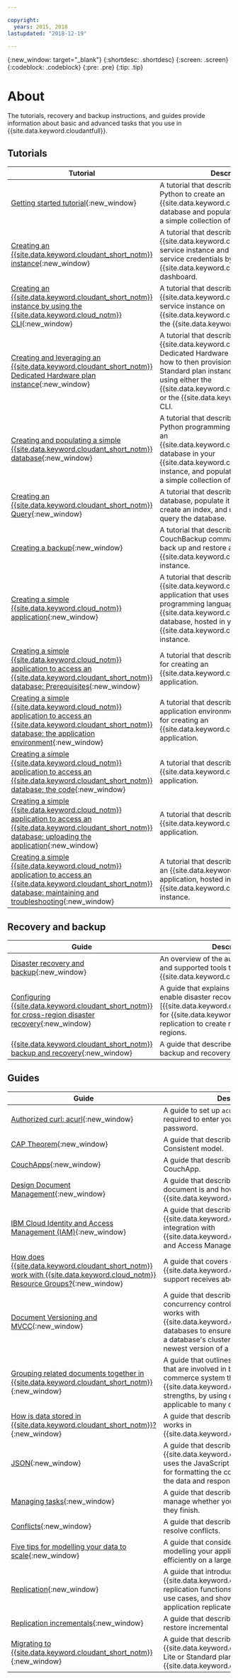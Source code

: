 ```yaml
---

copyright:
  years: 2015, 2018
lastupdated: "2018-12-19"

---
```


{:new_window: target="_blank"}
{:shortdesc: .shortdesc}
{:screen: .screen}
{:codeblock: .codeblock}
{:pre: .pre}
{:tip: .tip}

<!-- Acrolinx: 2018-11-08 -->

# About

The tutorials, recovery and backup instructions, and guides provide information about basic and advanced tasks that you use in {{site.data.keyword.cloudantfull}}.  

## Tutorials

Tutorial | Description 
---------|-------------
[Getting started tutorial](getting-started.html#getting-started-with-cloudant){:new_window} | A tutorial that describes how to use Python to create an {{site.data.keyword.cloudant_short_notm}} database and populate that database with a simple collection of data.
[Creating an {{site.data.keyword.cloudant_short_notm}} instance](tutorials/create_service.html#creating-an-ibm-cloudant-instance-on-ibm-cloud){:new_window} | A tutorial that describes how to create an {{site.data.keyword.cloudant_short_notm}} service instance and where to find your service credentials by using the {{site.data.keyword.cloud_notm}} dashboard.
[Creating an {{site.data.keyword.cloudant_short_notm}} instance by using the {{site.data.keyword.cloud_notm}} CLI](tutorials/create_service_cli.html#creating-an-ibm-cloudant-instance-on-ibm-cloud-by-using-the-ibm-cloud-cli){:new_window} | A tutorial that describes how to create an {{site.data.keyword.cloudant_short_notm}} service instance on {{site.data.keyword.cloud_notm}} by using the {{site.data.keyword.cloud_notm}} CLI.
[Creating and leveraging an {{site.data.keyword.cloudant_short_notm}} Dedicated Hardware plan instance](tutorials/create_dedicated_hardware_plan.html#creating-and-leveraging-an-ibm-cloudant-dedicated-hardware-plan-instance-on-ibm-cloud){:new_window} | A tutorial that describes how to create an {{site.data.keyword.cloudant_short_notm}} Dedicated Hardware plan instance and how to then provision one or more Standard plan instances to run on it by using either the {{site.data.keyword.cloud_notm}} catalog or the {{site.data.keyword.cloud_notm}} CLI.
[Creating and populating a simple {{site.data.keyword.cloudant_short_notm}} database](tutorials/create_database.html#creating-and-populating-a-simple-ibm-cloudant-database-on-ibm-cloud){:new_window} | A tutorial that describes how to use the Python programming language to create an {{site.data.keyword.cloudant_short_notm}} database in your {{site.data.keyword.cloud_notm}} service instance, and populate the database with a simple collection of data.
[Creating an {{site.data.keyword.cloudant_short_notm}} Query](tutorials/create_query.html#creating-an-ibm-cloudant-query){:new_window}| A tutorial that describes how to create a database, populate it with documents, create an index, and use the index to query the database.
[Creating a backup](tutorials/create_backup.html#creating-a-backup){:new_window} | A tutorial that describes how to use the CouchBackup command-line utility to back up and restore a CouchDB or {{site.data.keyword.cloudant_short_notm}} instance. 
[Creating a simple {{site.data.keyword.cloud_notm}} application](tutorials/create_bmxapp.html#creating-a-simple-ibm-cloud-application-to-access-an-ibm-cloudant-database){:new_window} | A tutorial that describes how to create an {{site.data.keyword.cloud_notm}} application that uses the Python programming language to access an {{site.data.keyword.cloudantfull}} database, hosted in your {{site.data.keyword.cloud_notm}} service instance.
[Creating a simple {{site.data.keyword.cloud_notm}} application to access an {{site.data.keyword.cloudant_short_notm}} database: Prerequisites](tutorials/create_bmxapp_prereq.html#creating-a-simple-ibm-cloud-application-to-access-an-ibm-cloudant-database-prerequisites){:new_window} | A tutorial that describes the prerequisites for creating an {{site.data.keyword.cloud_notm}} application.
[Creating a simple {{site.data.keyword.cloud_notm}} application to access an {{site.data.keyword.cloudant_short_notm}} database: the application environment](tutorials/create_bmxapp_appenv.html#creating-a-simple-ibm-cloud-application-to-access-an-ibm-cloudant-database-the-application-environment){:new_window} | A tutorial that describes how to set up the application environment you must have for creating an {{site.data.keyword.cloud_notm}} application.
[Creating a simple {{site.data.keyword.cloud_notm}} application to access an {{site.data.keyword.cloudant_short_notm}} database: the code](tutorials/create_bmxapp_createapp.html#creating-a-simple-ibm-cloud-application-to-access-an-ibm-cloudant-database-the-code){:new_window} | A tutorial that describes the code for an {{site.data.keyword.cloud_notm}} application.
[Creating a simple {{site.data.keyword.cloud_notm}} application to access an {{site.data.keyword.cloudant_short_notm}} database: uploading the application](tutorials/create_bmxapp_upload.html#creating-a-simple-ibm-cloud-application-to-access-an-ibm-cloudant-database-uploading-the-application){:new_window} | A tutorial that describes how to upload an {{site.data.keyword.cloud_notm}} application.
[Creating a simple {{site.data.keyword.cloud_notm}} application to access an {{site.data.keyword.cloudant_short_notm}} database: maintaining and troubleshooting](tutorials/create_bmxapp_maintain.html#creating-a-simple-ibm-cloud-application-to-access-an-ibm-cloudant-database-maintaining-and-troubleshooting){:new_window} | A tutorial that describes how to maintain an {{site.data.keyword.cloud_notm}} application, hosted in your {{site.data.keyword.cloud_notm}} service instance.


## Recovery and backup

Guide | Description
------|------------
[Disaster recovery and backup](guides/disaster-recovery-and-backup.html#disaster-recovery-and-backup){:new_window} | An overview of the automatic capabilities and supported tools that are offered by {{site.data.keyword.cloudant_short_notm}}. 
[Configuring {{site.data.keyword.cloudant_short_notm}} for cross-region disaster recovery](guides/active-active.html#configuring-ibm-cloudant-for-cross-region-disaster-recovery){:new_window} | A guide that explains that one way to enable disaster recovery is to use [{{site.data.keyword.cloudant_short_notm}} for {{site.data.keyword.cloud_notm}} replication to create redundancy across regions.
[{{site.data.keyword.cloudant_short_notm}} backup and recovery](guides/backup-cookbook.html#ibm-cloudant-backup-and-recovery){:new_window} | A guide that describes how to use the backup and recovery tool, CouchBackup. 


## Guides

Guide | Description
------|------------
[Authorized curl: acurl](guides/acurl.html#authorized-curl-acurl-){:new_window} | A guide to set up `acurl` so you are no longer required to enter your user name and password. 
[CAP Theorem](guides/cap_theorem.html#cap-theorem){:new_window} | A guide that describes the Eventually Consistent model.
[CouchApps](guides/couchapps.html#couchapps){:new_window} | A guide that describes what constitutes a CouchApp.
[Design Document Management](guides/design_document_management.html#design-document-management){:new_window} | A guide that describes what a design document is and how to work with one in {{site.data.keyword.cloudant_short_notm}}.
[IBM Cloud Identity and Access Management (IAM)](guides/iam.html#ibm-cloud-identity-and-access-management-iam-){:new_window} | A guide that describes {{site.data.keyword.cloudant_short_notm}}'s integration with {{site.data.keyword.cloud_notm}} Identity and Access Management. 
[How does {{site.data.keyword.cloudant_short_notm}} work with {{site.data.keyword.cloud_notm}} Resource Groups?](guides/resource-groups.html#how-does-ibm-cloudant-work-with-ibm-cloud-resource-groups-){:new_window} | A guide that covers common questions {{site.data.keyword.cloudant_short_notm}} support receives about this transition.
[Document Versioning and MVCC](guides/mvcc.html#document-versioning-and-mvcc){:new_window} | A guide that describes multi-version concurrency control (MVCC) and how it works with {{site.data.keyword.cloudant_short_notm}} databases to ensure that all of the nodes in a database's cluster contain only the newest version of a document.
[Grouping related documents together in {{site.data.keyword.cloudant_short_notm}}](guides/transactions.html#grouping-related-documents-together-in-ibm-cloudant){:new_window} | A guide that outlines some of the factors that are involved in building an e-commerce system that takes advantage of {{site.data.keyword.cloudant_short_notm}}'s strengths, by using concepts that are applicable to many other domains.
[How is data stored in {{site.data.keyword.cloudant_short_notm}}?](guides/sharding.html#how-is-data-stored-in-ibm-cloudant-){:new_window} | A guide that describes sharding and how it works in {{site.data.keyword.cloudant_short_notm}}.
[JSON](guides/json.html#json){:new_window} | A guide that describes how {{site.data.keyword.cloudant_short_notm}} uses the JavaScript Object Notation (JSON) for formatting the content and structure of the data and responses. 
[Managing tasks](guides/managing_tasks.html#managing-tasks){:new_window} | A guide that describes how you can manage whether your tasks progress, or if they finish.
[Conflicts](guides/conflicts.html#conflicts){:new_window} | A guide that describes how to find and resolve conflicts. 
[Five tips for modelling your data to scale](guides/model_data.html#five-tips-for-modelling-your-data-to-scale){:new_window} | A guide that considers the finer points of modelling your application's data to work efficiently on a large scale.
[Replication](guides/replication_guide.html#replication){:new_window} | A guide that introduces {{site.data.keyword.cloudant_short_notm}}’s replication functions, discusses common use cases, and shows how to make your application replicate successfully.
[Replication incrementals](guides/backup-guide-using-replication.html#replication-incrementals){:new_window} | A guide that describes how to create and restore incremental backups. 
[Migrating to {{site.data.keyword.cloudant_short_notm}}](guides/migration.html#migrating-to-ibm-cloudant-on-ibm-cloud){:new_window} | A guide that describes how to migrate to an {{site.data.keyword.cloudant_short_notm}} Lite or Standard plan instance on {{site.data.keyword.cloud_notm}}.
 

